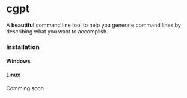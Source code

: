 # cgpt

A **beautiful** command line tool to help you generate command lines by describing what you want to accomplish.

### Installation
#### Windows



#### Linux
Comming soon ...